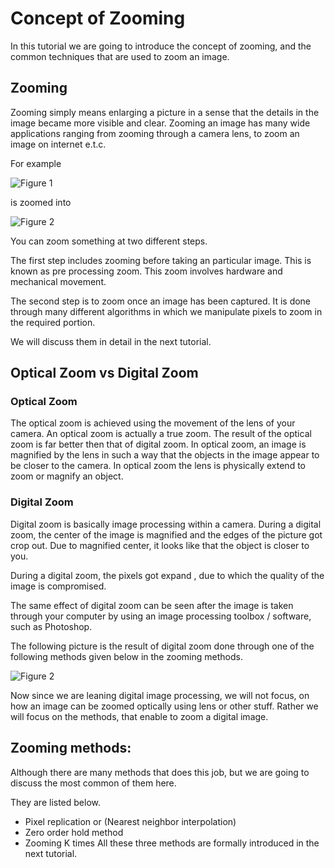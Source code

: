 # Concept of Zooming

In this tutorial we are going to introduce the concept of zooming, and the common techniques that are used to zoom an image.

## Zooming

Zooming simply means enlarging a picture in a sense that the details in the image became more visible and clear. Zooming an image has many wide applications ranging from zooming through a camera lens, to zoom an image on internet e.t.c.

For example

![Figure 1](https://github.com/lacie-life/Image-Processing/blob/master/Theory/DIP/17-Concept-of-Zooming/einstein.jpg?raw=true)

is zoomed into

![Figure 2](https://github.com/lacie-life/Image-Processing/blob/master/Theory/DIP/17-Concept-of-Zooming/einsteinzoomed.jpg?raw=true)

You can zoom something at two different steps.

The first step includes zooming before taking an particular image. This is known as pre processing zoom. This zoom involves hardware and mechanical movement.

The second step is to zoom once an image has been captured. It is done through many different algorithms in which we manipulate pixels to zoom in the required portion.

We will discuss them in detail in the next tutorial.

## Optical Zoom vs Digital Zoom

### Optical Zoom
The optical zoom is achieved using the movement of the lens of your camera. An optical zoom is actually a true zoom. The result of the optical zoom is far better then that of digital zoom. In optical zoom, an image is magnified by the lens in such a way that the objects in the image appear to be closer to the camera. In optical zoom the lens is physically extend to zoom or magnify an object.

### Digital Zoom
Digital zoom is basically image processing within a camera. During a digital zoom, the center of the image is magnified and the edges of the picture got crop out. Due to magnified center, it looks like that the object is closer to you.

During a digital zoom, the pixels got expand , due to which the quality of the image is compromised.

The same effect of digital zoom can be seen after the image is taken through your computer by using an image processing toolbox / software, such as Photoshop.

The following picture is the result of digital zoom done through one of the following methods given below in the zooming methods.

![Figure 2](https://github.com/lacie-life/Image-Processing/blob/master/Theory/DIP/17-Concept-of-Zooming/digital_zoom.jpg?raw=true)

Now since we are leaning digital image processing, we will not focus, on how an image can be zoomed optically using lens or other stuff. Rather we will focus on the methods, that enable to zoom a digital image.

## Zooming methods:
Although there are many methods that does this job, but we are going to discuss the most common of them here.

They are listed below.

+ Pixel replication or (Nearest neighbor interpolation)
+ Zero order hold method
+ Zooming K times
All these three methods are formally introduced in the next tutorial.